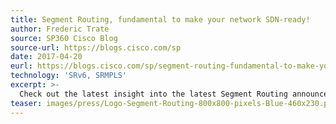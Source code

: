 ```yaml
---
title: Segment Routing, fundamental to make your network SDN-ready!
author: Frederic Trate
source: SP360 Cisco Blog
source-url: https://blogs.cisco.com/sp
date: 2017-04-20
eurl: https://blogs.cisco.com/sp/segment-routing-fundamental-to-make-your-network-sdn-ready
technology: 'SRv6, SRMPLS'
excerpt: >-
  Check out the latest insight into the latest Segment Routing announcements at MPLS WC 2017.
teaser: images/press/Logo-Segment-Routing-800x800-pixels-Blue-460x230.png
---
```

